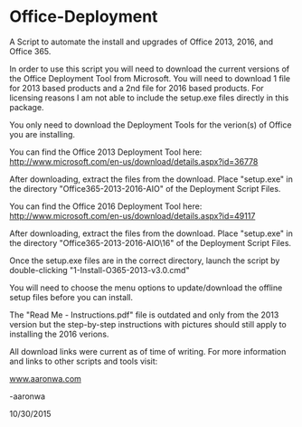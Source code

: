 # Office-Deployment
A Script to automate the install and upgrades of Office 2013, 2016, and Office 365.

In order to use this script you will need to download the current versions of the Office Deployment Tool from Microsoft. You will need to download 1 file for 2013 based products and a 2nd file for 2016 based products. For licensing reasons I am not able to include the setup.exe files directly in this package.

You only need to download the Deployment Tools for the verion(s) of Office you are installing.

You can find the Office 2013 Deployment Tool here:
http://www.microsoft.com/en-us/download/details.aspx?id=36778

After downloading, extract the files from the download. Place "setup.exe" in the directory "Office365-2013-2016-AIO\" of the Deployment Script Files.

You can find the Office 2016 Deployment Tool here:
http://www.microsoft.com/en-us/download/details.aspx?id=49117

After downloading, extract the files from the download. Place "setup.exe" in the directory "Office365-2013-2016-AIO\16\" of the Deployment Script Files.

Once the setup.exe files are in the correct directory, launch the script by double-clicking "1-Install-O365-2013-v3.0.cmd"

You will need to choose the menu options to update/download the offline setup files before you can install.

The "Read Me - Instructions.pdf" file is outdated and only from the 2013 version but the step-by-step instructions with pictures should still apply to installing the 2016 verions.

All download links were current as of time of writing. For more information and links to other scripts and tools visit:

www.aaronwa.com

-aaronwa

10/30/2015
